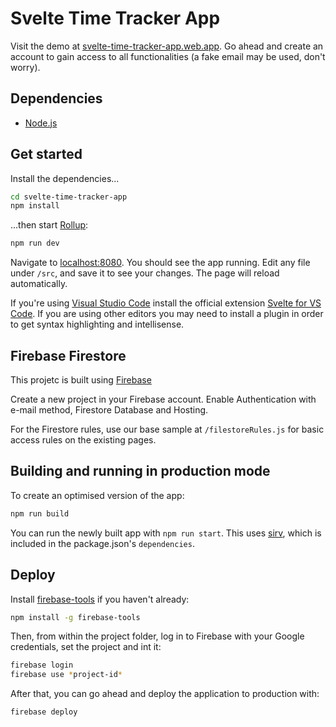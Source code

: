 # Svelte Time Tracker App

Visit the demo at [svelte-time-tracker-app.web.app](https://svelte-time-tracker-app.web.app/).
Go ahead and create an account to gain access to all functionalities (a fake email may be used, don't worry).

## Dependencies

- [Node.js](https://nodejs.org)

## Get started

Install the dependencies...

```bash
cd svelte-time-tracker-app
npm install
```

...then start [Rollup](https://rollupjs.org):

```bash
npm run dev
```

Navigate to [localhost:8080](http://localhost:8080). You should see the app running. Edit any file under `/src`, and save it to see your changes. The page will reload automatically.

If you're using [Visual Studio Code](https://code.visualstudio.com/) install the official extension [Svelte for VS Code](https://marketplace.visualstudio.com/items?itemName=svelte.svelte-vscode). If you are using other editors you may need to install a plugin in order to get syntax highlighting and intellisense.

## Firebase Firestore

This projetc is built using [Firebase](https://console.firebase.google.com)

Create a new project in your Firebase account. Enable Authentication with e-mail method, Firestore Database and Hosting.

For the Firestore rules, use our base sample at `/filestoreRules.js` for basic access rules on the existing pages.

## Building and running in production mode

To create an optimised version of the app:

```bash
npm run build
```

You can run the newly built app with `npm run start`. This uses [sirv](https://github.com/lukeed/sirv), which is included in the package.json's `dependencies`.

## Deploy

Install [firebase-tools](https://firebase.google.com/docs/cli?hl=en) if you haven't already:

```bash
npm install -g firebase-tools
```

Then, from within the project folder, log in to Firebase with your Google credentials, set the project and int it:

```bash
firebase login
firebase use *project-id*
```

After that, you can go ahead and deploy the application to production with:

```bash
firebase deploy

```

